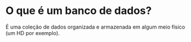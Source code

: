 # O que é um banco de dados?

É uma coleção de dados organizada e armazenada em algum meio físico (um HD por exemplo). 